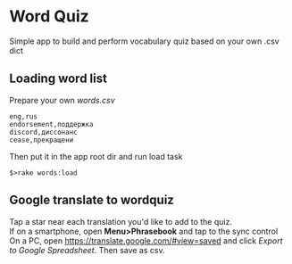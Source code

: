 # Word Quiz

Simple app to build and perform vocabulary quiz based on your own .csv dict

## Loading word list
Prepare your own *words.csv*
```csv
eng,rus
endorsement,поддержка
discord,диссонанс
cease,прекращени
```
Then put it in the app root dir and run load task
```
$>rake words:load
```

## Google translate to wordquiz
Tap a star near each translation you'd like to add to the quiz.  
If on a smartphone, open **Menu>Phrasebook** and tap to the sync control <i class="fas fa-redo"></i>  
On a PC, open https://translate.google.com/#view=saved and click *Export to Google Spreadsheet*. Then save as csv.  
